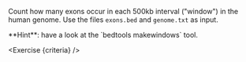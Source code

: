 <script>
// Solution:
//    bedtools makewindows -g genome.txt -w 500000 > windows.bed
//    bedtools intersect -a windows.bed -b exons.bed -c > windows.exons.bedg

import Alert from "../../Alert.svelte";
import Exercise from "../../Exercise.svelte";

let criteria = [
{
	name: "File <code>windows.bed</code> exists",
	checks: [{
		type: "file",
		path: "windows.bed",
		action: "exists"
	}]
},
{
	name: "File <code>windows.bed</code> contains a list of all regions of 500kb in the genome",
	checks: [{
		type: "file",
		path: "windows.bed",
		action: "contents",
		command: "bedtools makewindows -g genome.txt -w 500000",
		output: "/shared/tmp/exercise2-windows.bed"
	}]
},
{
	name: "File <code>windows.exons.bedg</code> exists",
	checks: [{
		type: "file",
		path: "windows.exons.bedg",
		action: "exists"
	}]
},
{
	name: "File <code>windows.exons.bedg</code> contains a list of each 500kb interval and how many exons were found within that region",
	checks: [{
		type: "file",
		path: "windows.exons.bedg",
		action: "contents",
		command: "bedtools intersect -a /shared/tmp/exercise2-windows.bed -b exons.bed -c"
	}]
}

];
</script>

Count how many exons occur in each 500kb interval ("window") in the human genome. Use the files `exons.bed` and `genome.txt` as input.

<Alert>
	**Hint**: have a look at the `bedtools makewindows` tool.
</Alert>

<Exercise {criteria} />
